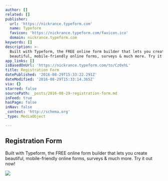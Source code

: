 ```yaml
---
author: []
related: []
publisher:
  url: 'https://nickrance.typeform.com'
  name: Typeform
  favicon: 'https://nickrance.typeform.com/favicon.ico'
  domain: nickrance.typeform.com
keywords: []
description: >-
  Built with Typeform, the FREE online form builder that lets you create
  beautiful, mobile-friendly online forms, surveys & much more. Try it out now!
app_links: []
isBasedOnUrl: 'https://nickrance.typeform.com/to/Cz0xhL'
title: Registration Form
datePublished: '2016-08-29T15:33:22.291Z'
dateModified: '2016-08-29T15:33:14.365Z'
via: {}
starred: false
sourcePath: _posts/2016-08-29-registration-form.md
inFeed: true
hasPage: false
inNav: false
_context: 'http://schema.org'
_type: MediaObject

---
```

<article style=""><h1>Registration Form</h1><p>Built with Typeform, the FREE online form builder that lets you create beautiful, mobile-friendly online forms, surveys &amp; much more. Try it out now!</p><img src="https://d4z6dx8qrln4r.cloudfront.net/image-41fa44cb641705195104001a6882c489-default.jpeg" /></article>